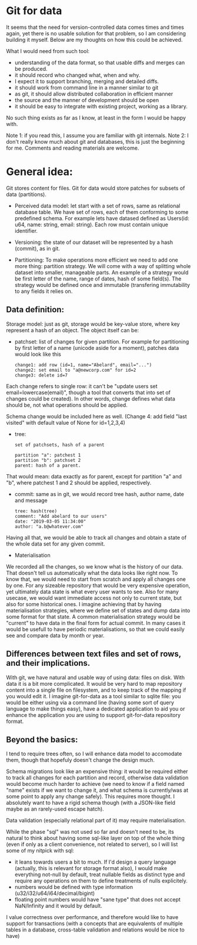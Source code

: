 # Git for data

It seems that the need for version-controlled data comes times and times again,
yet there is no usable solution for that problem, so I am considering building it myself.
Below are my thoughts on how this could be achieved.


What I would need from such tool:

- understanding of the data format, so that usable diffs and merges can be produced.
- it should record who changed what, when and why.
- I expect it to support branching, merging and detailed diffs.
- it should work from command line in a manner similar to git
- as git, it should allow distributed collaboration in efficient manner
- the source and the manner of development should be open
- it should be easy to integrate with existing project, working as a library.


No such thing exists as far as I know, at least in the form I would be happy with.

Note 1: if you read this, I assume you are familiar with git internals.
Note 2: I don't really know much about git and databases, this is just the beginning for me. Comments and reading materials are welcome.


# General idea:

Git stores content for files. Git for data would store patches for subsets of data (partitions).

* Perceived data model: let start with a set of rows, same as relational database table. We have set of rows, each of them conforming to some predefined schema. For example lets have datased defined as Users(id: u64, name: string, email: string). Each row must contain unique identifier.

* Versioning: the state of our dataset will be represented by a hash (commit), as in git.

* Partitioning: To make operations more efficient we need to add one more thing: partition strategy. We will come with a way of splitting whole dataset into smaller, manageable parts.
An example of a strategy would be first letter of the name, range of dates, hash of some field(s).
The strategy would be defined once and immutable (transfering immutability to any fields it relies on.

## Data definition:

Storage model: just as git, storage would be key-value store, where key represent a hash of an object.
The object itself can be:

* patchset: list of changes for given partition. For example for partitioning by first letter of a name (unicode aside for a moment), patches data would look like this


    ```
    change1: add row (id=1, name="Abelard", email="...")
    change2: set email to "a@newcorp.com" for id=2
    change3: delete id=7
    ```

Each change refers to single row: it can't be "update users set email=lowercase(email)", though a tool that converts that into set of changes could be created). In other words, change defines what data should be, not what operations should be applied.

Schema change would be included here as well. (Change 4: add field "last visited" with default value of None for id=1,2,3,4)

* tree:

    ```
    set of patchsets, hash of a parent

    partition "a": patchest 1
    partition "b": patchset 2
    parent: hash of a parent.
    ```

That would mean: data exactly as for parent, except for partition "a" and "b", where patchest 1 and 2 should be applied, respectively.

* commit: same as in git, we would record tree hash, author name, date and message

    ```
    tree: hash(tree)
    comment: "Add abelard to our users"
    date: "2019-03-05 11:34:00"
    author: "a.b@whatever.com"
    ```

Having all that, we would be able to track all changes and obtain a state of the whole data set for any given commit.


* Materialisation

We recorded all the changes, so we know what is the history of our data. That doesn't tell us automatically what the data looks like right now. To know that, we would need to start from scratch and apply all changes one by one. For any sizeable repository that would be very expensive operation, yet ultimately data state is what every user wants to see. Also for many usecase, we would want immediate access not only to current state, but also for some historical ones. I imagine achieving that by having materialisation strategies, where we define set of states and dump data into some format for that state. A common materialisation strategy would be "current" to have data in the final form for actual commit. In many cases it would be usefull to have periodic materialisations, so that we could easily see and compare data by month or year.


## Differences between text files and set of rows, and their implications.

With git, we have natural and usable way of using data: files on disk. With data it is a bit more complicated. It would be very hard to map repository content into a single file on filesystem, and to keep track of the mapping if you would edit it. I imagine git-for-data as a tool similar to sqlite file: you would be either using via a command line (having some sort of query language to make things easy), have a dedicated application to aid you or enhance the application you are using to support git-for-data repository format.


## Beyond the basics:

I tend to require trees often, so I will enhance data model to accomodate them, though that hopefuly doesn't change the design much.

Schema migrations look like an expensive thing: it would be required either to track all changes for each partition and record, otherwise data validation would become much harder to achieve (we need to know if a field named "name" exists if we want to change it, and what schema is currently/was at some point to apply any change safely). This requires more thought. I absolutely want to have a rigid schema though (with a JSON-like field maybe as an rarely-used escape hatch).

Data validation (especially relational part of it) may require materialisation.

While the phase "sql" was not used so far and doesn't need to be, its natural to think about having some sql-like layer on top of the whole thing (even if only as a client convenience, not related to server), so I will list some of my nitpick with sql:

* it leans towards users a bit to much. If I'd design a query language (actually, this is relevant for storage format also), I would make everything not-null by default, treat nullable fields as distinct type and require any operations on them to define treatments of nulls explicitely.
* numbers would be defined with type information (u32/i32/u64/i64/decimal/bigint)
* floating point numbers would have "sane type" that does not accept NaN/Infinity and it would by default.

I value correctness over performance, and therefore would like to have support for transactions (with a concepts that are equivalents of multiple tables in a database, cross-table validation and relations would be nice to have) 
